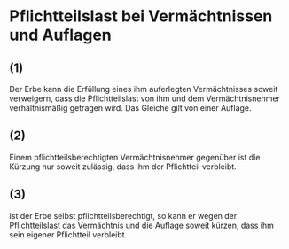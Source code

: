 # Pflichtteilslast bei Vermächtnissen und Auflagen



## (1)

 Der Erbe kann die Erfüllung eines ihm auferlegten Vermächtnisses soweit verweigern, dass die Pflichtteilslast von ihm und dem Vermächtnisnehmer verhältnismäßig getragen wird. Das Gleiche gilt von einer Auflage.

## (2)

 Einem pflichtteilsberechtigten Vermächtnisnehmer gegenüber ist die Kürzung nur soweit zulässig, dass ihm der Pflichtteil verbleibt.

## (3)

 Ist der Erbe selbst pflichtteilsberechtigt, so kann er wegen der Pflichtteilslast das Vermächtnis und die Auflage soweit kürzen, dass ihm sein eigener Pflichtteil verbleibt. 

